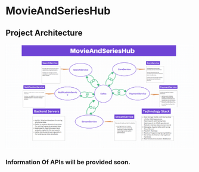 # MovieAndSeriesHub

## Project Architecture 
![](./project_architecture.png)

### Information Of APIs will be provided soon.